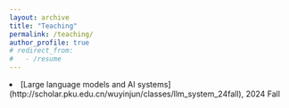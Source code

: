 ```yaml
---
layout: archive
title: "Teaching"
permalink: /teaching/
author_profile: true
# redirect_from:
#   - /resume
---
```



<li>[Large language models and AI systems](http://scholar.pku.edu.cn/wuyinjun/classes/llm_system_24fall), 2024 Fall </li>